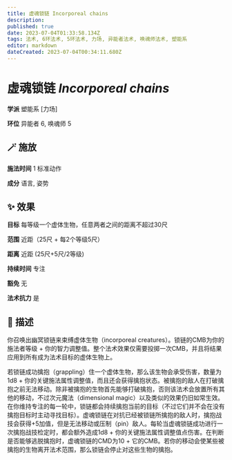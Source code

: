 ```yaml
---
title: 虚魂锁链 Incorporeal chains
description: 
published: true
date: 2023-07-04T01:33:58.134Z
tags: 法术, 6环法术, 5环法术, 力场, 异能者法术, 唤魂师法术, 塑能系
editor: markdown
dateCreated: 2023-07-04T00:34:11.680Z
---
```


# **虚魂锁链** *Incorporeal chains*

**学派** 塑能系 \[力场\] 

**环位** 异能者 6, 唤魂师 5

## 🪄 施放

**施法时间** 1 标准动作

**成分** 语言, 姿势

## ✨ 效果 

**目标** 每等级一个虚体生物，任意两者之间的距离不超过30尺 

**范围** 近距（25尺 + 每2个等级5尺）

**距离** 近距 (25尺+5尺/2等级)  

**持续时间** 专注 

**豁免** 无

**法术抗力** 是

## 📖 描述

你召唤出幽冥锁链来束缚虚体生物（incorporeal creatures）。锁链的CMB为你的施法者等级 + 你的智力调整值。整个法术效果仅需要投掷一次CMB，并且将结果应用到所有成为法术目标的虚体生物上。

若锁链成功擒抱（grappling）住一个虚体生物，那么该生物会承受伤害，数量为1d8 + 你的关键施法属性调整值，而且还会获得擒抱状态。被擒抱的敌人在打破擒抱之前无法移动。除非被擒抱的生物首先能够打破擒抱，否则该法术会放置所有其他的移动，不过次元魔法（dimensional magic）以及类似的效果仍旧如常生效。在你维持专注的每一轮中，锁链都会持续擒抱当前的目标（不过它们并不会在没有擒抱目标时主动寻找目标）。虚魂锁链在对抗已经被锁链所擒抱的敌人时，擒抱战技会获得+5加值，但是无法移动或压制（pin）敌人。每轮当虚魂锁链成功进行一次擒抱战技检定时，都会额外造成1d8 + 你的关键施法属性调整值点伤害。在判断是否能够逃脱擒抱时，虚魂锁链的CMD为10 + 它的CMB。若你的移动会使某些被擒抱的生物离开法术范围，那么锁链会停止对这些生物的擒抱。
    